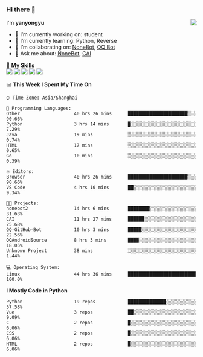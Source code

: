 ### Hi there 👋

<a href="#">
  <img align="right" src="https://github-readme-stats.vercel.app/api?username=yanyongyu&count_private=true&show_icons=true&bg_color=15,f2f7fd,E0EAFC" />
</a>

I'm **yanyongyu**

- 🔭 I’m currently working on: student
- 🌱 I’m currently learning: Python, Reverse
- 👯 I’m collaborating on: [NoneBot](https://github.com/nonebot), [QQ Bot](https://github.com/Mrs4s/go-cqhttp)
- 💬 Ask me about: [NoneBot](https://github.com/nonebot), [CAI](https://github.com/cscs181/CAI)

🌟 **My Skills**  
![](https://img.shields.io/badge/-Python-3e74a2?style=flat-square&logo=Python&logoColor=fff)
![](https://img.shields.io/badge/-Vue-4fc08d?style=flat-square&logo=Vue.js&logoColor=fff)
![](https://img.shields.io/badge/-Node.js-339933?style=flat-square&logo=Node.js&logoColor=fff)
![](https://img.shields.io/badge/-Docker-2496ED?style=flat-square&logo=Docker&logoColor=fff)
![](https://img.shields.io/badge/-Linux-000000?style=flat-square&logo=Linux&logoColor=fff)

<!--START_SECTION:waka-->
📊 **This Week I Spent My Time On** 

```text
⌚︎ Time Zone: Asia/Shanghai

💬 Programming Languages: 
Other                    40 hrs 26 mins      ██████████████████████░░░   90.66% 
Python                   3 hrs 14 mins       █░░░░░░░░░░░░░░░░░░░░░░░░   7.29% 
Java                     19 mins             ░░░░░░░░░░░░░░░░░░░░░░░░░   0.74% 
HTML                     17 mins             ░░░░░░░░░░░░░░░░░░░░░░░░░   0.65% 
Go                       10 mins             ░░░░░░░░░░░░░░░░░░░░░░░░░   0.39%

🔥 Editors: 
Browser                  40 hrs 26 mins      ██████████████████████░░░   90.66% 
VS Code                  4 hrs 10 mins       ██░░░░░░░░░░░░░░░░░░░░░░░   9.34%

🐱‍💻 Projects: 
nonebot2                 14 hrs 6 mins       ████████░░░░░░░░░░░░░░░░░   31.63% 
CAI                      11 hrs 27 mins      ██████░░░░░░░░░░░░░░░░░░░   25.68% 
QQ-GitHub-Bot            10 hrs 3 mins       █████░░░░░░░░░░░░░░░░░░░░   22.56% 
QQAndroidSource          8 hrs 3 mins        ████░░░░░░░░░░░░░░░░░░░░░   18.05% 
Unknown Project          38 mins             ░░░░░░░░░░░░░░░░░░░░░░░░░   1.44%

💻 Operating System: 
Linux                    44 hrs 36 mins      █████████████████████████   100.0%

```

**I Mostly Code in Python** 

```text
Python                   19 repos            ██████████████░░░░░░░░░░░   57.58% 
Vue                      3 repos             ██░░░░░░░░░░░░░░░░░░░░░░░   9.09% 
C                        2 repos             █░░░░░░░░░░░░░░░░░░░░░░░░   6.06% 
CSS                      2 repos             █░░░░░░░░░░░░░░░░░░░░░░░░   6.06% 
HTML                     2 repos             █░░░░░░░░░░░░░░░░░░░░░░░░   6.06%

```



<!--END_SECTION:waka-->
